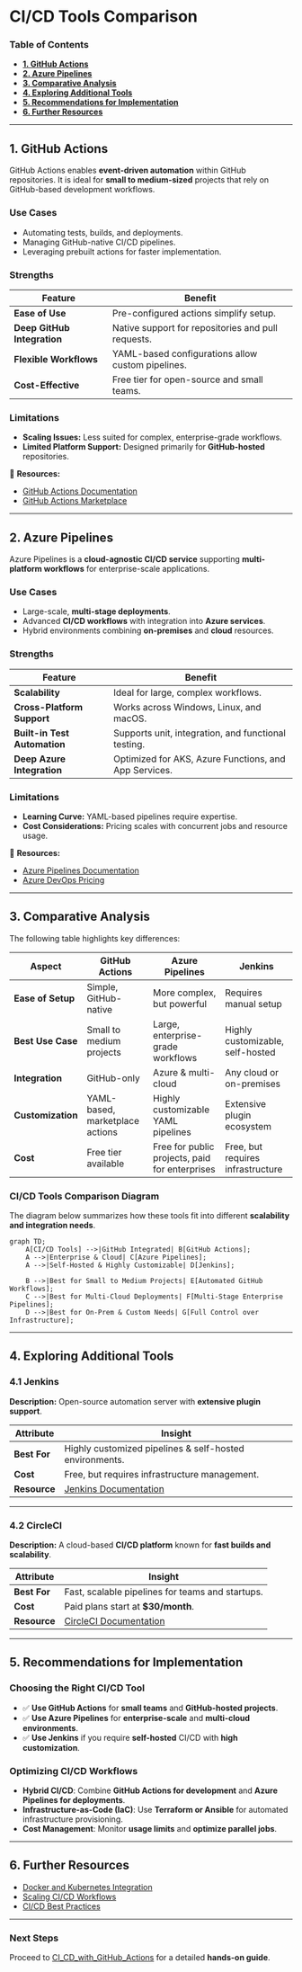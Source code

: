 # **CI/CD Tools Comparison**

### **Table of Contents**

- [**1. GitHub Actions**](#1-github-actions)
- [**2. Azure Pipelines**](#2-azure-pipelines)
- [**3. Comparative Analysis**](#3-comparative-analysis)
- [**4. Exploring Additional Tools**](#4-exploring-additional-tools)
- [**5. Recommendations for Implementation**](#5-recommendations-for-implementation)
- [**6. Further Resources**](#6-further-resources)

---

## **1. GitHub Actions**

GitHub Actions enables **event-driven automation** within GitHub repositories. It is ideal for **small to medium-sized** projects that rely on GitHub-based development workflows.

### **Use Cases**

- Automating tests, builds, and deployments.
- Managing GitHub-native CI/CD pipelines.
- Leveraging prebuilt actions for faster implementation.

### **Strengths**

|Feature|Benefit|
|---|---|
|**Ease of Use**|Pre-configured actions simplify setup.|
|**Deep GitHub Integration**|Native support for repositories and pull requests.|
|**Flexible Workflows**|YAML-based configurations allow custom pipelines.|
|**Cost-Effective**|Free tier for open-source and small teams.|

### **Limitations**

- **Scaling Issues:** Less suited for complex, enterprise-grade workflows.
- **Limited Platform Support:** Designed primarily for **GitHub-hosted** repositories.

📌 **Resources:**

- [GitHub Actions Documentation](https://docs.github.com/en/actions)
- [GitHub Actions Marketplace](https://github.com/marketplace?type=actions)

---

## **2. Azure Pipelines**

Azure Pipelines is a **cloud-agnostic CI/CD service** supporting **multi-platform workflows** for enterprise-scale applications.

### **Use Cases**

- Large-scale, **multi-stage deployments**.
- Advanced **CI/CD workflows** with integration into **Azure services**.
- Hybrid environments combining **on-premises** and **cloud** resources.

### **Strengths**

|Feature|Benefit|
|---|---|
|**Scalability**|Ideal for large, complex workflows.|
|**Cross-Platform Support**|Works across Windows, Linux, and macOS.|
|**Built-in Test Automation**|Supports unit, integration, and functional testing.|
|**Deep Azure Integration**|Optimized for AKS, Azure Functions, and App Services.|

### **Limitations**

- **Learning Curve:** YAML-based pipelines require expertise.
- **Cost Considerations:** Pricing scales with concurrent jobs and resource usage.

📌 **Resources:**

- [Azure Pipelines Documentation](https://learn.microsoft.com/en-us/azure/devops/pipelines/)
- [Azure DevOps Pricing](https://azure.microsoft.com/en-us/pricing/details/devops/azure-pipelines/)

---

## **3. Comparative Analysis**

The following table highlights key differences:

|**Aspect**|**GitHub Actions**|**Azure Pipelines**|**Jenkins**|
|---|---|---|---|
|**Ease of Setup**|Simple, GitHub-native|More complex, but powerful|Requires manual setup|
|**Best Use Case**|Small to medium projects|Large, enterprise-grade workflows|Highly customizable, self-hosted|
|**Integration**|GitHub-only|Azure & multi-cloud|Any cloud or on-premises|
|**Customization**|YAML-based, marketplace actions|Highly customizable YAML pipelines|Extensive plugin ecosystem|
|**Cost**|Free tier available|Free for public projects, paid for enterprises|Free, but requires infrastructure|

### **CI/CD Tools Comparison Diagram**

The diagram below summarizes how these tools fit into different **scalability and integration needs**.

```mermaid
graph TD;
    A[CI/CD Tools] -->|GitHub Integrated| B[GitHub Actions];
    A -->|Enterprise & Cloud| C[Azure Pipelines];
    A -->|Self-Hosted & Highly Customizable| D[Jenkins];
    
    B -->|Best for Small to Medium Projects| E[Automated GitHub Workflows];
    C -->|Best for Multi-Cloud Deployments| F[Multi-Stage Enterprise Pipelines];
    D -->|Best for On-Prem & Custom Needs| G[Full Control over Infrastructure];
```

---

## **4. Exploring Additional Tools**

### **4.1 Jenkins**

**Description:** Open-source automation server with **extensive plugin support**.

|Attribute|Insight|
|---|---|
|**Best For**|Highly customized pipelines & self-hosted environments.|
|**Cost**|Free, but requires infrastructure management.|
|**Resource**|[Jenkins Documentation](https://www.jenkins.io/doc/)|

---

### **4.2 CircleCI**

**Description:** A cloud-based **CI/CD platform** known for **fast builds and scalability**.

|Attribute|Insight|
|---|---|
|**Best For**|Fast, scalable pipelines for teams and startups.|
|**Cost**|Paid plans start at **$30/month**.|
|**Resource**|[CircleCI Documentation](https://circleci.com/docs/)|

---

## **5. Recommendations for Implementation**

### **Choosing the Right CI/CD Tool**

- ✅ **Use GitHub Actions** for **small teams** and **GitHub-hosted projects**.
- ✅ **Use Azure Pipelines** for **enterprise-scale** and **multi-cloud environments**.
- ✅ **Use Jenkins** if you require **self-hosted** CI/CD with **high customization**.

### **Optimizing CI/CD Workflows**

- **Hybrid CI/CD**: Combine **GitHub Actions for development** and **Azure Pipelines for deployments**.
- **Infrastructure-as-Code (IaC)**: Use **Terraform or Ansible** for automated infrastructure provisioning.
- **Cost Management**: Monitor **usage limits** and **optimize parallel jobs**.

---

## **6. Further Resources**

- [Docker and Kubernetes Integration](https://kubernetes.io/docs)
- [Scaling CI/CD Workflows](https://learn.microsoft.com/en-us/azure/devops/)
- [CI/CD Best Practices](https://learn.microsoft.com/en-us/devops/pipelines/best-practices/)

---

### **Next Steps**

Proceed to [CI_CD_with_GitHub_Actions](CI_CD_with_GitHub_Actions.md) for a detailed **hands-on guide**.